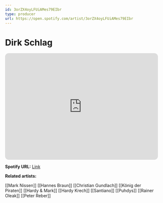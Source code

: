 ```yaml
---
id: 3orZX4oyLFUiAMes79EIbr
type: producer
url: https://open.spotify.com/artist/3orZX4oyLFUiAMes79EIbr
---
```

# Dirk Schlag

<iframe style="border-radius:12px" src="https://open.spotify.com/embed/artist/3orZX4oyLFUiAMes79EIbr" width="100%" height="352" frameBorder="0" allowfullscreen="" allow="autoplay; clipboard-write; encrypted-media; fullscreen; picture-in-picture" loading="lazy"></iframe>

**Spotify URL:** [Link](https://open.spotify.com/artist/3orZX4oyLFUiAMes79EIbr)

**Related artists:**

[[Mark Nissen]]
[[Hannes Braun]]
[[Christian Gundlach]]
[[König der Piraten]]
[[Hardy & Mark]]
[[Hardy Krech]]
[[Santiano]]
[[Puhdys]]
[[Rainer Oleak]]
[[Peter Reber]]
